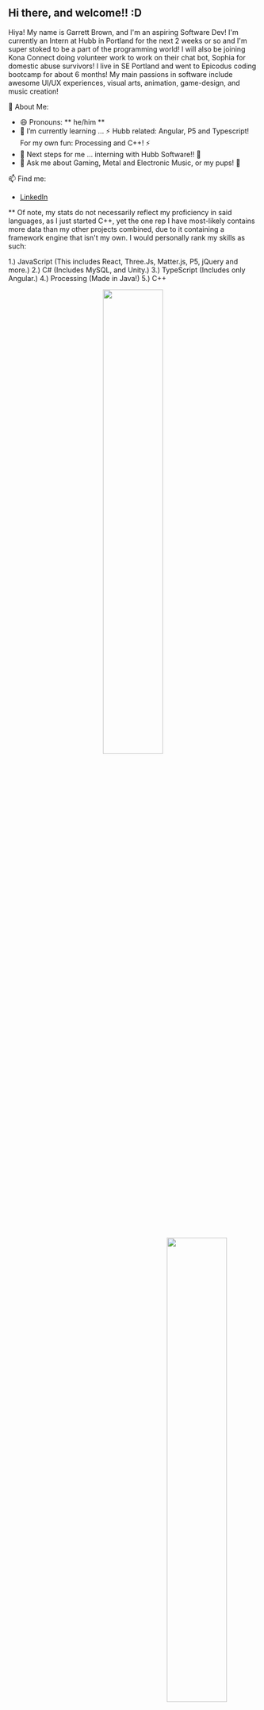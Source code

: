  <div>  
  <h2>Hi there, and welcome!! :D </h2>
  <p>
  </p>
</div>

Hiya! My name is Garrett Brown, and I'm an aspiring Software Dev! I'm currently an Intern at Hubb in Portland for the next 2 weeks or so and I'm super stoked to be a part of the programming world! I will also be joining Kona Connect doing volunteer work to work on their chat bot, Sophia for domestic abuse survivors! I live in SE Portland and went to Epicodus coding bootcamp for about 6 months! My main passions in software include awesome UI/UX experiences, visual arts, animation, game-design, and music creation! 

📃 About Me:
- 😄 Pronouns: ** he/him **
- 🌱 I’m currently learning ... ⚡ Hubb related: Angular, P5 and Typescript! For my own fun: Processing and C++! ⚡ 
- 👣 Next steps for me ... interning with Hubb Software!! 🦾
- 💬 Ask me about Gaming, Metal and Electronic Music, or my pups! 🍹 

📫 Find me: 
- <a href=https://www.linkedin.com/in/garrett-brown-d/>LinkedIn</a>

** Of note, my stats do not necessarily reflect my proficiency in said languages, as I just started C++, yet the one rep I have most-likely contains more data than my other projects combined, due to it containing a framework engine that isn't my own. I would personally rank my skills as such:

1.) JavaScript (This includes React, Three.Js, Matter.js, P5, jQuery and more.)
2.) C# (Includes MySQL, and Unity.)
3.) TypeScript (Includes only Angular.)
4.) Processing (Made in Java!)
5.) C++


<div align="center">
 
 <img style="display:inline-block" src="https://github-readme-stats.vercel.app/api/?username=garrettbrown-dev&show_icons=true&theme=algolia&hide_border=true" width="49%"/>
 <br/>
 <img style="display:inline-block; float:right" src="https://github-readme-stats.vercel.app/api/top-langs/?username=garrettbrown-dev&show_icons=true&theme=algolia&layout=compact&hide_border=true&hide=smalltalk" width="49%"/>
 
</div>
